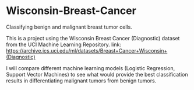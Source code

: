 # Wisconsin-Breast-Cancer
Classifying benign and malignant breast tumor cells.

This is a project using the Wisconsin Breast Cancer (Diagnostic) dataset from the UCI Machine Learning Repository.
link: https://archive.ics.uci.edu/ml/datasets/Breast+Cancer+Wisconsin+(Diagnostic) 

I will compare different machine learning models (Logistic Regression, Support Vector Machines) to see what would provide the best classification results in differentiating malignant tumors from benign tumors. 



